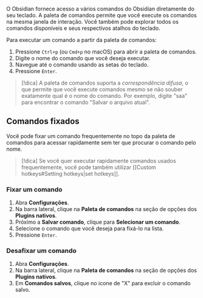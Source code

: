 O Obsidian fornece acesso a vários comandos do Obsidian diretamente do seu teclado. A paleta de comandos permite que você execute os comandos na mesma janela de interação. Você também pode explorar todos os comandos disponíveis e seus respectivos atalhos do teclado.

Para executar um comando a partir da paleta de comandos:

1. Pressione `Ctrl+p` (ou `Cmd+p` no macOS) para abrir a paleta de comandos.
2. Digite o nome do comando que você deseja executar.
3. Navegue até o comando usando as setas do teclado.
4. Pressione `Enter`.

> [!dica]
> A paleta de comandos suporta a _correspondência difusa_, o que permite que você execute comandos mesmo se não souber exatamente qual é o nome do comando. Por exemplo, digite "saa" para encontrar o comando "Salvar o arquivo atual".

## Comandos fixados

Você pode fixar um comando frequentemente no topo da paleta de comandos para acessar rapidamente sem ter que procurar o comando pelo nome.

> [!dica]
> Se você quer executar rapidamente comandos usados frequentemente, você pode também utilizar [[Custom hotkeys#Setting hotkeys|set hotkeys]].

### Fixar um comando

1. Abra **Configurações**.
2. Na barra lateral, clique na **Paleta de comandos** na seção de opções dos **Plugins nativos**.
3. Próximo a **Salvar comando**, clique para **Selecionar um comando**.
4. Selecione o comando que você deseja para fixá-lo na lista.
5. Pressione `Enter`.

### Desafixar um comando

1. Abra **Configurações**.
2. Na barra lateral, clique na **Paleta de comandos** na seção de opções dos **Plugins nativos**.
3. Em **Comandos salvos**, clique no icone de "X" para excluir o comando salvo.
